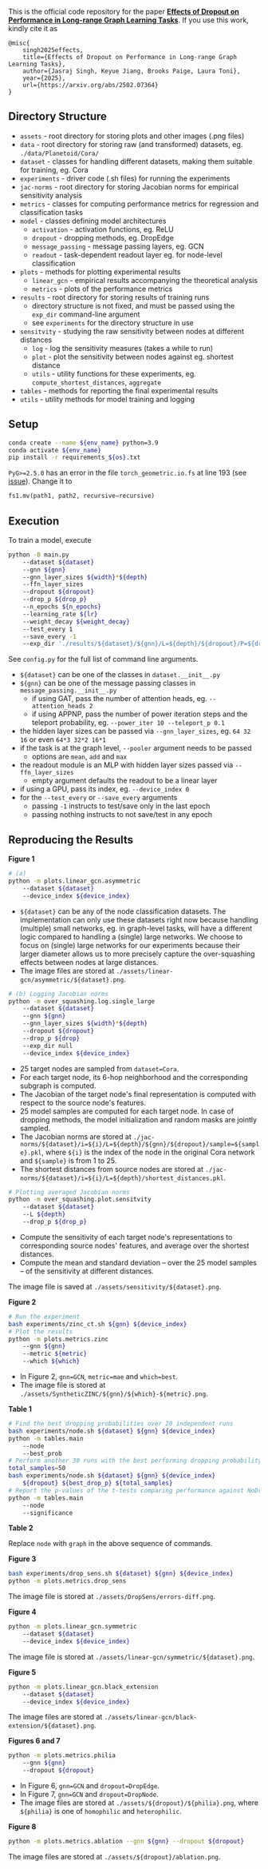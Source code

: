 This is the official code repository for the paper [**Effects of Dropout on Performance in Long-range Graph Learning Tasks**](https://arxiv.org/abs/2502.07364). If you use this work, kindly cite it as

```
@misc{
    singh2025effects,
    title={Effects of Dropout on Performance in Long-range Graph Learning Tasks},
    author={Jasraj Singh, Keyue Jiang, Brooks Paige, Laura Toni},
    year={2025},
    url={https://arxiv.org/abs/2502.07364}
}
```

## Directory Structure

- `assets` - root directory for storing plots and other images (.png files)
- `data` - root directory for storing raw (and transformed) datasets, eg. `./data/Planetoid/Cora/`
- `dataset` - classes for handling different datasets, making them suitable for training, eg. Cora
- `experiments` - driver code (.sh files) for running the experiments
- `jac-norms` - root directory for storing Jacobian norms for empirical sensitivity analysis
- `metrics` - classes for computing performance metrics for regression and classification tasks
- `model` - classes defining model architectures
    - `activation` - activation functions, eg. ReLU
    - `dropout` - dropping methods, eg. DropEdge
    - `message_passing` - message passing layers, eg. GCN
    - `readout` - task-dependent readout layer eg. for node-level classification
- `plots` - methods for plotting experimental results
    - `linear_gcn` - empirical results accompanying the theoretical analysis
    - `metrics` - plots of the performance metrics
- `results` - root directory for storing results of training runs
    - directory structure is not fixed, and must be passed using the `exp_dir` command-line argument
    - see `experiments` for the directory structure in use
- `sensitvity` - studying the raw sensitivity between nodes at different distances
    - `log` - log the sensitivity measures (takes a while to run)
    - `plot` - plot the sensitivity between nodes against eg. shortest distance
    - `utils` - utility functions for these experiments, eg. `compute_shortest_distances`, `aggregate`
- `tables` - methods for reporting the final experimental results
- `utils` - utility methods for model training and logging

## Setup

```bash
conda create --name ${env_name} python=3.9
conda activate ${env_name}
pip install -r requirements_${os}.txt
```

`PyG>=2.5.0` has an error in the file `torch_geometric.io.fs` at line 193 (see [issue](https://github.com/pyg-team/pytorch_geometric/issues/9330)). Change it to
```python
fs1.mv(path1, path2, recursive=recursive)
```

## Execution

To train a model, execute
```bash
python -B main.py
    --dataset ${dataset}
    --gnn ${gnn}
    --gnn_layer_sizes ${width}*${depth}
    --ffn_layer_sizes
    --dropout ${dropout}
    --drop_p ${drop_p}
    --n_epochs ${n_epochs}
    --learning_rate ${lr}
    --weight_decay ${weight_decay}
    --test_every 1
    --save_every -1
    --exp_dir './results/${dataset}/${gnn}/L=${depth}/${dropout}/P=${drop_p}'
```

See `config.py` for the full list of command line arguments.
- `${dataset}` can be one of the classes in `dataset.__init__.py`
- `${gnn}` can be one of the message passing classes in `message_passing.__init__.py`
    - if using GAT, pass the number of attention heads, eg. `--attention_heads 2`
    - if using APPNP, pass the number of power iteration steps and the teleport probability, eg. `--power_iter 10 --teleport_p 0.1`
- the hidden layer sizes can be passed via `--gnn_layer_sizes`, eg. `64 32 16` or even `64*3 32*2 16*1`
- if the task is at the graph level, `--pooler` argument needs to be passed
    - options are `mean`, `add` and `max`
- the readout module is an MLP with hidden layer sizes passed via `--ffn_layer_sizes`
    - empty argument defaults the readout to be a linear layer
- if using a GPU, pass its index, eg. `--device_index 0`
- for the `--test_every` or `--save_every` arguments
    - passing `-1` instructs to test/save only in the last epoch
    - passing nothing instructs to not save/test in any epoch

## Reproducing the Results

**Figure 1**

```bash
# (a)
python -m plots.linear_gcn.asymmetric 
    --dataset ${dataset}
    --device_index ${device_index}
```

- `${dataset}` can be any of the node classification datasets. The implementation can only use these datasets right now because handling (multiple) small networks, eg. in graph-level tasks, will have a different logic compared to handling a (single) large networks. We choose to focus on (single) large networks for our experiments because their larger diameter allows us to more precisely capture the over-squashing effects between nodes at large distances.
- The image files are stored at `./assets/linear-gcn/asymmetric/${dataset}.png`.

```bash
# (b) Logging Jacobian norms
python -m over_squashing.log.single_large 
    --dataset ${dataset}
    --gnn ${gnn}
    --gnn_layer_sizes ${width}*${depth}
    --dropout ${dropout}
    --drop_p ${drop}
    --exp_dir null
    --device_index ${device_index}
```

- 25 target nodes are sampled from `dataset=Cora`.
- For each target node, its 6-hop neighborhood and the corresponding subgraph is computed.
- The Jacobian of the target node's final representation is computed with respect to the source node's features.
- 25 model samples are computed for each target node. In case of dropping methods, the model initialization and random masks are jointly sampled.
- The Jacobian norms are stored at `./jac-norms/${dataset}/i=${i}/L=${depth}/${gnn}/${dropout}/sample=${sample}.pkl`, where `${i}` is the index of the node in the original Cora network and `${sample}` is from 1 to 25.
- The shortest distances from source nodes are stored at `./jac-norms/${dataset}/i=${i}/L=${depth}/shortest_distances.pkl`.

```bash
# Plotting averaged Jacobian norms
python -m over_squashing.plot.sensitvity
    --dataset ${dataset}
    --L ${depth}
    --drop_p ${drop_p}
```

<!-- - Compute the total number of node pairs at each of the distances 0 to 6, as well as the sum of the sensitivity between nodes at these distances (line 48).
- Compute the mean sensitivity between nodes at different distances (line 51).
- Compute the influence distribution (line 53).
- Compute the mean and standard deviation &ndash; over the 25 samples &ndash; of the influence at different distances (line 55). -->
- Compute the sensitivity of each target node's representations to corresponding source nodes' features, and average over the shortest distances.
- Compute the mean and standard deviation &ndash; over the 25 model samples &ndash; of the sensitivity at different distances.

The image file is saved at `./assets/sensitivity/${dataset}.png`.

**Figure 2**

```bash
# Run the experiment
bash experiments/zinc_ct.sh ${gnn} ${device_index}
# Plot the results
python -m plots.metrics.zinc
    --gnn ${gnn}
    --metric ${metric}
    --which ${which}
```

- In Figure 2, `gnn=GCN`, `metric=mae` and `which=best`.
- The image file is stored at `./assets/SyntheticZINC/${gnn}/${which}-${metric}.png`.

**Table 1**

```bash
# Find the best dropping probabilities over 20 independent runs
bash experiments/node.sh ${dataset} ${gnn} ${device_index}
python -m tables.main
    --node
    --best_prob
# Perform another 30 runs with the best performing dropping probability
total_samples=50
bash experiments/node.sh ${dataset} ${gnn} ${device_index}
    ${dropout} ${best_drop_p} ${total_samples}
# Report the p-values of the t-tests comparing performance against NoDrop
python -m tables.main
    --node
    --significance
```

**Table 2**

Replace `node` with `graph` in the above sequence of commands.

**Figure 3**

```bash
bash experiments/drop_sens.sh ${dataset} ${gnn} ${device_index}
python -m plots.metrics.drop_sens
```

The image file is stored at `./assets/DropSens/errors-diff.png`.

**Figure 4**

```bash
python -m plots.linear_gcn.symmetric 
    --dataset ${dataset}
    --device_index ${device_index}
```

The image file is stored at `./assets/linear-gcn/symmetric/${dataset}.png`.

**Figure 5**

```bash
python -m plots.linear_gcn.black_extension 
    --dataset ${dataset}
    --device_index ${device_index}
```

The image files are stored at `./assets/linear-gcn/black-extension/${dataset}.png`.

**Figures 6 and 7**

```bash
python -m plots.metrics.philia
    --gnn ${gnn} 
    --dropout ${dropout}
```

- In Figure 6, `gnn=GCN` and `dropout=DropEdge`.
- In Figure 7, `gnn=GCN` and `dropout=DropNode`.
- The image files are stored at `./assets/${dropout}/${philia}.png`, where `${philia}` is one of `homophilic` and `heterophilic`.

**Figure 8**

```bash
python -m plots.metrics.ablation --gnn ${gnn} --dropout ${dropout}
```

The image files are stored at `./assets/${dropout}/ablation.png`.